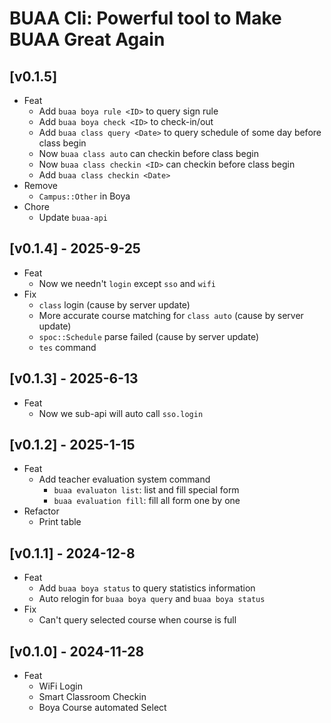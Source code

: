 # BUAA Cli: Powerful tool to Make BUAA Great Again

## [v0.1.5]

- Feat
  - Add `buaa boya rule <ID>` to query sign rule
  - Add `buaa boya check <ID>` to check-in/out
  - Add `buaa class query <Date>` to query schedule of some day before class begin
  - Now `buaa class auto` can checkin before class begin
  - Now `buaa class checkin <ID>` can checkin before class begin
  - Add `buaa class checkin <Date>`
- Remove
  - `Campus::Other` in Boya
- Chore
  - Update `buaa-api`

## [v0.1.4] - 2025-9-25

- Feat
  - Now we needn't `login` except `sso` and `wifi`
- Fix
  - `class` login (cause by server update)
  - More accurate course matching for `class auto` (cause by server update)
  - `spoc::Schedule` parse failed (cause by server update)
  - `tes` command

## [v0.1.3] - 2025-6-13

- Feat
  - Now we sub-api will auto call `sso.login`

## [v0.1.2] - 2025-1-15

- Feat
  - Add teacher evaluation system command
    - `buaa evaluaton list`: list and fill special form
    - `buaa evaluation fill`: fill all form one by one
- Refactor
  - Print table

## [v0.1.1] - 2024-12-8

- Feat
  - Add `buaa boya status` to query statistics information
  - Auto relogin for `buaa boya query` and `buaa boya status`
- Fix
  - Can't query selected course when course is full

## [v0.1.0] - 2024-11-28

- Feat
  - WiFi Login
  - Smart Classroom Checkin
  - Boya Course automated Select

